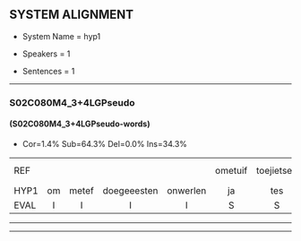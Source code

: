 
## SYSTEM ALIGNMENT

- System Name = hyp1

- Speakers = 1

- Sentences = 1

---

### S02C080M4_3+4LGPseudo

#### (S02C080M4_3+4LGPseudo-words)

- Cor=1.4%	Sub=64.3%	Del=0.0%	Ins=34.3%

|  |  |  |  |  |  |  |  |  |  |  |  |  |  |  |  |  |  |  |  |  |  |  |  |  |  |  |  |  |  |  |  |  |  |  |  |  |  |  |  |  |  |  |  |  |  |  |  |  |  |  |  |  |  |  |  |  |  |  |  |  |  |  |  |  |  |  |  |  |  |  |
|:--- |:---:|:---:|:---:|:---:|:---:|:---:|:---:|:---:|:---:|:---:|:---:|:---:|:---:|:---:|:---:|:---:|:---:|:---:|:---:|:---:|:---:|:---:|:---:|:---:|:---:|:---:|:---:|:---:|:---:|:---:|:---:|:---:|:---:|:---:|:---:|:---:|:---:|:---:|:---:|:---:|:---:|:---:|:---:|:---:|:---:|:---:|:---:|:---:|:---:|:---:|:---:|:---:|:---:|:---:|:---:|:---:|:---:|:---:|:---:|:---:|:---:|:---:|:---:|:---:|:---:|:---:|:---:|:---:|:---:|:---:|
| REF |  |  |  |  | ometuif | toejietsen | oonwijlen | jattesiet | nurudien | stoenydaas | deuveltek |  |  |  |  |  |  |  |  |  |  |  |  |  |  |  |  |  |  |  |  | juitonie | gevijdel | gevijdel | sidowaan | spekkeraai | wachteniek | verpierik | nappegreeuw | mantaroen | schielendaspen | crobeklunker | kabbestepen | verwarig*(verwarring) | * | ooiebiekje | fandelig | * | jalekrewen | smoralij | zeekvlachine | kanaroe | toineetlijgen | * | meitsegrok | kantelogsten | ondermind | choporatie | zennebral | * | ijraspangen | blottenduuf | girdofhaalder | tobbermoeit | poentalschouden | * | havedil | verbrakkertje | gerauwejaak | hapeneren |
| HYP1 | om | metef | doegeeesten | onwerlen | ja | tes | siet | nerudin | stonnie | das | deuveltek | ja | tony | gevredel | geveirel | tigdo | an | spekkerai | wacht | enniek | verperik | napper | creew | mantaroon | schelen | daspenkrokbeklunker | kabustipen | verwarring | verwarrig | o | je | beek | ja | van | de | lin | an | der | janle | krewen | smo | alle | zek | f | la | chine | kanaro | tonete | ligen | me | metje | schok | kanterloos | gesten | ondernind | shoporativ | zenderbal | bral | erges | panen | blottendof | zeerdofalder | dobbermoeit | boentalschoenen | schuiden | havendil | verbrakkerter | grouwen | jak | haeneren |
| EVAL | I | I | I | I | S | S | S | S | S | S |  | I | I | I | I | I | I | I | I | I | I | I | I | I | I | I | I | I | I | I | I | S | S | S | S | S | S | S | S | S | S | S | S | S | S | S | S | S | S | S | S | S | S | S | S | S | S | S | S | S | S | S | S | S | S | S | S | S | S | S |
---

---

